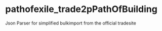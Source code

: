 # pathofexile_trade2pPathOfBuilding
Json Parser for simplified bulkimport from the official tradesite
